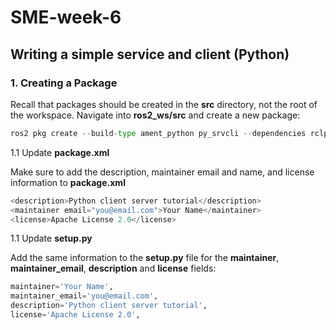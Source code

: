 # SME-week-6

## Writing a simple service and client (Python)
### 1. Creating a Package

Recall that packages should be created in the __src__ directory, not the root of the workspace. Navigate into __ros2_ws/src__ and create a new package:

```python
ros2 pkg create --build-type ament_python py_srvcli --dependencies rclpy example_interfaces
```

1.1 Update __package.xml__

Make sure to add the description, maintainer email and name, and license information to __package.xml__

```python
<description>Python client server tutorial</description>
<maintainer email="you@email.com">Your Name</maintainer>
<license>Apache License 2.0</license>
```

1.1 Update __setup.py__

Add the same information to the __setup.py__ file for the __maintainer__, __maintainer_email__, __description__ and __license__ fields:


```python
maintainer='Your Name',
maintainer_email='you@email.com',
description='Python client server tutorial',
license='Apache License 2.0',
```

